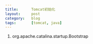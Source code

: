 ```yaml
---
title:      Tomcat初始化
layout:     post
category:   blog
tags:       [tomcat, java]
---
```


1. org.apache.catalina.startup.Bootstrap
